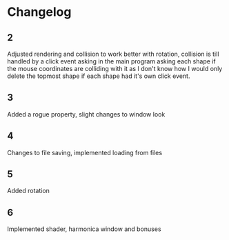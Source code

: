
# Changelog

## 2
Adjusted rendering and collision to work better with rotation, collision is till handled by a click event asking in the main program asking each shape if the mouse coordinates are colliding with it as I don't know how I would only delete the topmost shape if each shape had it's own click event. 

## 3
Added a rogue property, slight changes to window look

## 4
Changes to file saving, implemented loading from files

## 5
Added rotation

## 6
Implemented shader, harmonica window and bonuses
